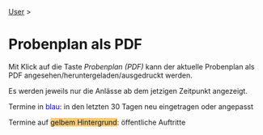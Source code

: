 [User](/user) >

# Probenplan als PDF

Mit Klick auf die Taste *Probenplan (PDF)* kann der aktuelle Probenplan als PDF angesehen/heruntergeladen/ausgedruckt werden.

Es werden jeweils nur die Anlässe ab dem jetzigen Zeitpunkt angezeigt.

Termine in <span style="color: blue">blau</span>: in den letzten 30 Tagen neu eingetragen oder angepasst

Termine auf <span style="background-color: #f7ca77">gelbem Hintergrund</span>: öffentliche Auftritte